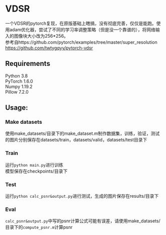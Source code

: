 # VDSR
一个VDSR的pytorch复现，在原版基础上瞎搞，没有彻底完善，仅仅是能跑。使用adam优化器，尝试了不同的学习率调整策略（但是没一个靠谱的），将网络输入的图像块大小改为256*256。 <br/>
参考自https://github.com/pytorch/examples/tree/master/super_resolution	<br/>
https://github.com/twtygqyy/pytorch-vdsr
## Requirements
Python 3.8<br/>
PyTorch 1.6.0<br/>
Numpy 1.19.2<br/>
Pillow 7.2.0<br/>
## Usage:
### Make datasets
使用make_datasets/目录下的make_dataset.m制作数据集，训练，验证，测试的图片分别保存在datasets/train，datasets/valid，datasets/test目录下	<br/>
### Train
运行`python main.py`进行训练	<br/>
模型保存在checkpoints/目录下	<br/>
### Test
运行`python calc_psnr&output.py`进行测试，生成的图片保存在results/目录下	<br/>
### Eval
`calc_psnr&output.py`中写的psnr计算公式可能有误差，请使用make_datasets/目录下的`compute_psnr.m`计算psnr	<br/>
